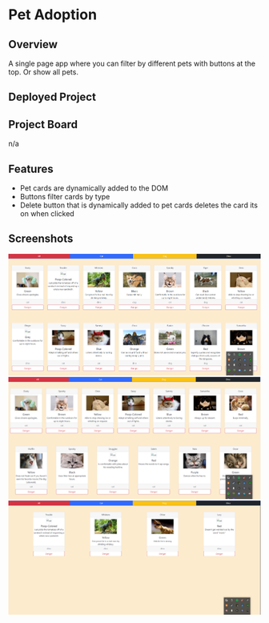 # Pet Adoption

## Overview

 A single page app where you can filter by different pets with buttons at the top. Or show all pets.
 
## Deployed Project

## Project Board
 n/a
## Features

- Pet cards are dynamically added to the DOM
- Buttons filter cards by type
- Delete button that is dynamically added to pet cards deletes the card its on when clicked

## Screenshots

![Landing Page](https://github.com/jrobinson0529/pet-adoption/blob/master/img/mainpage.png)
![Filtered by cats](https://github.com/jrobinson0529/pet-adoption/blob/master/img/filtered.png)
![Filtered by dinos and deletes](https://github.com/jrobinson0529/pet-adoption/blob/master/img/filtered-deleted-dino.png)
